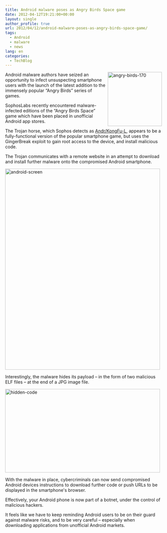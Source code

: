 ```yaml
---
title: Android malware poses as Angry Birds Space game
date: 2012-04-12T19:21:00+00:00
layout: single
author_profile: true
url: 2012/04/12/android-malware-poses-as-angry-birds-space-game/
tags:
  - Android
  - malware
  - news
lang: en
categories: 
  - TechBlog
---
```

[<img title="angry-birds-170" border="0" alt="angry-birds-170" align="right" src="http://lh6.ggpht.com/-ESBLlYcKD8w/T4ckDrUg9xI/AAAAAAAAFfA/sHdfHigmzQk/angry-birds-170_thumb.jpg?imgmax=800" width="174" height="174" />](http://lh5.ggpht.com/-KCn9a7EFMAQ/T4ckBgNn-0I/AAAAAAAAFe4/eCOxM0nzQX4/s1600-h/angry-birds-170%25255B2%25255D.jpg)Android malware authors have seized an opportunity to infect unsuspecting smartphone users with the launch of the latest addition to the immensely popular “Angry Birds” series of games. 

SophosLabs recently encountered malware-infected editions of the “Angry Birds Space” game which have been placed in unofficial Android app stores. 

The Trojan horse, which Sophos detects as [Andr/KongFu-L](http://www.sophos.com/en-us/threat-center/threat-analyses/viruses-and-spyware/Andr~KongFu-L.aspx), appears to be a fully-functional version of the popular smartphone game, but uses the GingerBreak exploit to gain root access to the device, and install malicious code. 

The Trojan communicates with a remote website in an attempt to download and install further malware onto the compromised Android smartphone. 

[<img title="android-screen" border="0" alt="android-screen" src="http://lh3.ggpht.com/-AXMot75xm0g/T4ckJEWvdxI/AAAAAAAAFfQ/vrCBCawoqUk/android-screen_thumb%25255B2%25255D.jpg?imgmax=800" width="498" height="647" />](http://lh4.ggpht.com/--FxpWrLwhaE/T4ckGkWuq0I/AAAAAAAAFfI/8ZOad7scs-0/s1600-h/android-screen%25255B4%25255D.jpg) 

Interestingly, the malware hides its payload – in the form of two malicious ELF files – at the end of a JPG image file. 

[<img title="hidden-code" border="0" alt="hidden-code" src="http://lh3.ggpht.com/-6z5lMVKKd_I/T4ckOp01pPI/AAAAAAAAFfg/DXcII1OW99A/hidden-code_thumb%25255B2%25255D.jpg?imgmax=800" width="498" height="269" />](http://lh3.ggpht.com/-873qVVCv1hA/T4ckLk65eNI/AAAAAAAAFfY/Mr3rTR1eJbY/s1600-h/hidden-code%25255B4%25255D.jpg) 

With the malware in place, cybercriminals can now send compromised Android devices instructions to download further code or push URLs to be displayed in the smartphone's browser. 

Effectively, your Android phone is now part of a botnet, under the control of malicious hackers. 

It feels like we have to keep reminding Android users to be on their guard against malware risks, and to be very careful – especially when downloading applications from unofficial Android markets.